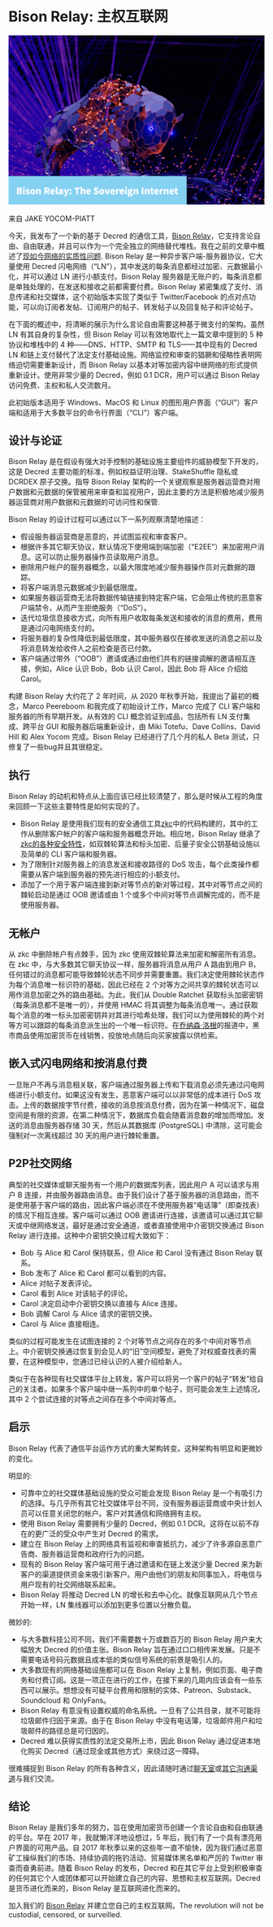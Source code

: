 # Bison Relay: 主权互联网

![](img/WX20221217-131225@2x.png)

来自 JAKE YOCOM-PIATT 

今天，我发布了一个新的基于 Decred 的通信工具，[Bison Relay](https://bisonrelay.org/)，它支持言论自由、自由联通，并且可以作为一个完全独立的网络替代堆栈。我在之前的文章中概述了[现如今网络的实质性问题](https://blog.decred.org/2022/12/09/Trapped-in-the-Web/). Bison Relay 是一种异步客户端-服务器协议，它大量使用 Decred 闪电网络（“LN”），其中发送的每条消息都经过加密、元数据最小化，并可以通过 LN 进行小额支付。Bison Relay 服务器是无账户的，每条消息都是单独处理的，在发送和接收之前都需要付费。Bison Relay 紧密集成了支付、消息传递和社交媒体，这个初始版本实现了类似于 Twitter/Facebook 的点对点功能，可以向订阅者发帖、订阅用户的帖子、转发帖子以及回复帖子和评论帖子。

在下面的概述中，将清晰的展示为什么言论自由需要这种基于微支付的架构。虽然 LN 有其自身的复杂性，但 Bison Relay 可以有效地取代上一篇文章中提到的 5 种协议和堆栈中的 4 种——DNS、HTTP、SMTP 和 TLS——其中现有的 Decred LN 和链上支付替代了法定支付基础设施。网络监控和审查的猖獗和侵略性表明网络迫切需要重新设计，而 Bison Relay 以基本对等加密内容中继网络的形式提供重新设计。使用非常少量的 Decred，例如 0.1 DCR，用户可以通过 Bison Relay 访问免费、主权和私人交流数月。

此初始版本适用于 Windows、MacOS 和 Linux 的图形用户界面（“GUI”）客户端和适用于大多数平台的命令行界面（“CLI”）客户端。

## 设计与论证

Bison Relay 是在假设有强大对手控制的基础设施主要组件的威胁模型下开发的，这是 Decred 主要功能的标准，例如权益证明治理、StakeShuffle 隐私或 DCRDEX 原子交换。指导 Bison Relay 架构的一个关键观察是服务器运营商对用户数据和元数据的保管被用来审查和监视用户，因此主要的方法是积极地减少服务器运营商对用户数据和元数据的可访问性和保管.

Bison Relay 的设计过程可以通过以下一系列观察清楚地描述：

- 假设服务器运营商是恶意的，并试图监视和审查客户。
- 根据许多其它聊天协议，默认情况下使用端到端加密（“E2EE”）来加密用户消息。这可以防止服务器操作员读取用户消息。
- 删除用户帐户的服务器概念，以最大限度地减少服务器操作员对元数据的跟踪。
- 将客户端消息元数据减少到最低限度。
- 如果服务器运营商无法将数据传输链接到特定客户端，它会阻止传统的恶意客户端禁令，从而产生拒绝服务（“DoS”）。
- 迭代垃圾信息接收方式，向所有用户收取每条发送和接收的消息的费用，费用是通过闪电网络支付的。
- 将服务器的复杂性降低到最低限度，其中服务器仅在接收发送的消息之前以及将消息转发给收件人之前检查是否已付款。
- 客户端通过带外（“OOB”）邀请或通过由他们共有的链接调解的邀请相互连接，例如，Alice 认识 Bob，Bob 认识 Carol，因此 Bob 将 Alice 介绍给 Carol。

构建 Bison Relay 大约花了 2 年时间，从 2020 年秋季开始，我提出了最初的概念，Marco Peereboom 和我完成了初始设计工作，Marco 完成了 CLI 客户端和服务器的所有早期开发。从有效的 CLI 概念验证到成品，包括所有 LN 支付集成、跨平台 GUI 和服务器后端重新设计，由 Miki Totefu、Dave Collins、David Hill 和 Alex Yocom 完成。Bison Relay 已经进行了几个月的私人 Beta 测试，只修复了一些bug并且其很稳定。

## 执行

Bison Relay 的动机和特点从上面应该已经比较清楚了，那么是时候从工程的角度来回顾一下这些主要特性是如何实现的了。

- Bison Relay 是使用我们现有的安全通信工具[zkc](https://github.com/companyzero/zkc/)中的代码构建的，其中的工作从删除客户帐户的客户端和服务器概念开始。相应地，Bison Relay 继承了[zkc的各种安全特性](https://blog.decred.org/2016/12/07/zkc-Secure-Communications/)，如双棘轮算法和标头加密、后量子安全公钥基础设施以及简单的 CLI 客户端和服务器。
- 为了限制针对服务器上的消息发送和接收路径的 DoS 攻击，每个此类操作都需要从客户端到服务器的预先进行相应的小额支付。
- 添加了一个用于客户端连接到新对等节点的新对等过程，其中对等节点之间的棘轮启动是通过 OOB 邀请或由 1 个或多个中间对等节点调解完成的，而不是使用服务器。

## 无帐户

从 zkc 中删除帐户有点棘手，因为 zkc 使用双棘轮算法来加密和解密所有消息。在 zkc 中，与大多数其它聊天协议一样，服务器将消息从用户 A 路由到用户 B，任何错过的消息都可能导致棘轮状态不同步并需要重置。我们决定使用棘轮状态作为每个消息唯一标识符的基础，因此已经在 2 个对等方之间共享的棘轮状态可以用作消息加密之外的路由基础。为此，我们从 Double Ratchet 获取标头加密密钥（每条消息都不是唯一的），并使用 HMAC 将其调整为每条消息唯一。通过获取每个消息的唯一标头加密密钥并对其进行哈希处理，我们可以为使用棘轮的两个对等方可以跟踪的每条消息派生出的一个唯一标识符。在[乔纳森·洛根](https://pca.st/7xws4p19)的报道中，黑市商品使用加密货币在线销售，投放地点随后向买家披露以供检索。

## 嵌入式闪电网络和按消息付费

一旦账户不再与消息相关联，客户端通过服务器上传和下载消息必须先通过闪电网络进行小额支付。如果这没有发生，恶意客户端可以以非常低的成本进行 DoS 攻击。上传的数据按字节付费，接收的消息按消息付费，因为在第一种情况下，磁盘空间是有限的资源，在第二种情况下，数据库负载会随着消息数的增加而增加。发送的消息由服务器存储 30 天，然后从其数据库 (PostgreSQL) 中清除，这可能会强制对一次离线超过 30 天的用户进行棘轮重置。

## P2P社交网络

典型的社交媒体或聊天服务有一个用户的数据库列表，因此用户 A 可以请求与用户 B 连接，并由服务器路由消息。由于我们设计了基于服务器的消息路由，而不是使用基于客户端的路由，因此客户端必须在不使用服务器“电话簿”（即查找表）的情况下相互连接。客户端可以通过 OOB 邀请进行连接，该邀请可以通过其它聊天或中继网络发送，最好是通过安全通道，或者直接使用中介密钥交换通过 Bison Relay 进行连接。这种中介密钥交换过程大致如下：

- Bob 与 Alice 和 Carol 保持联系，但 Alice 和 Carol 没有通过 Bison Relay 联系。
- Bob 发布了 Alice 和 Carol 都可以看到的内容。
- Alice 对帖子发表评论。
- Carol 看到 Alice 对该帖子的评论。
- Carol 决定启动中介密钥交换以直接与 Alice 连接。
- Bob 调解 Carol 与 Alice 请求的密钥交换。
- Carol 与 Alice 直接相连。

类似的过程可能发生在试图连接的 2 个对等节点之间存在的多个中间对等节点上。中介密钥交换通过恢复到会见人的“旧”空间模型，避免了对权威查找表的需要，在这种模型中，您通过已经认识的人被介绍给新人。

类似于在各种现有社交媒体平台上转发，客户可以将另一个客户的帖子“转发”给自己的关注者。如果多个客户端中继一系列中的单个帖子，则可能会发生上述情况，其中 2 个尝试连接的对等点之间存在多个中间对等点。

## 启示

Bison Relay 代表了通信平台运作方式的重大架构转变。这种架构有明显和更微妙的变化。

明显的:

- 可靠中立的社交媒体基础设施的受众可能会发现 Bison Relay 是一个有吸引力的选择。与几乎所有其它社交媒体平台不同，没有服务器运营商或中央计划人员可以任意关闭您的帐户。客户对其通信和网络拥有主权。
- 使用 Bison Relay 需要拥有少量的 Decred，例如 0.1 DCR。这将在以前不存在的更广泛的受众中产生对 Decred 的需求。
- 建立在 Bison Relay 上的网络具有监视和审查抵抗力，减少了许多源自恶意广告商、服务器运营商和政府行为的问题。
- 现有的 Bison Relay 客户端可用于通过邀请和在链上发送少量 Decred 来为新客户的渠道提供资金来吸引新客户。用户由他们的朋友和同事加入，将电信与用户现有的社交网络联系起来。
- Bison Relay 将推动 Decred LN 的增长和去中心化。就像互联网从几个节点开始一样，LN 集线器可以添加到更多位置以分散负载。

微妙的:

- 与大多数科技公司不同，我们不需要数十万或数百万的 Bison Relay 用户来大幅放大 Decred 的价值主张。Bison Relay 旨在通过口口相传来发展。只是不需要电话号码元数据且成本低的类似信号系统的前景是吸引人的。
- 大多数现有的网络基础设施都可以在 Bison Relay 上复制，例如页面、电子商务和付费订阅。这是一项正在进行的工作，在接下来的几周内应该会有一些东西可以展示。想想没有可疑平台费用和限制的实体、Patreon、Substack、Soundcloud 和 OnlyFans。
- Bison Relay 有意没有设置权威的命名系统。一旦有了公共目录，就不可能将垃圾邮件归因于来源。由于在 Bison Relay 中没有电话簿，垃圾邮件用户和垃圾邮件的路径总是可归因的。
- Decred 难以获得实质性的法定交易所上市，因此 Bison Relay 通过促进本地化购买 Decred（通过现金或其他方式）来绕过这一障碍。

很难捕捉到 Bison Relay 的所有各种含义，因此请随时通过[聊天室](https://chat.decred.org/)或[其它沟通渠道](https://decred.org/community/)与我们交流。

## 结论

Bison Relay 是我们多年的努力，旨在使用加密货币创建一个言论自由和自由联通的平台。早在 2017 年，我就懒洋洋地设想过，5 年后，我们有了一个具有漂亮用户界面的可用产品。自 2017 年秋季以来的这些年一直不愉快，因为我们通过恶意矿工操纵我们的市场、持续协调的拖钓活动、贸易媒体黑名单和严厉的 Twitter 审查而奋勇前进。随着 Bison Relay 的发布，Decred 和在其它平台上受到积极审查的任何其它个人或团体都可以开始建立自己的内容、思想和主权互联网。Decred 是货币进化而来的，Bison Relay 是互联网进化而来的。

加入我们的 [Bison Relay](https://bisonrelay.org/) 并建立您自己的主权互联网。The revolution will not be custodial, censored, or surveilled.
